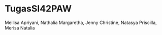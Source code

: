 # TugasSI42PAW
Meilisa Apriyani, Nathalia Margaretha, Jenny Christine, Natasya Priscilla, Merisa Natalia
